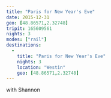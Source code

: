 ```yaml
---
title: "Paris for New Year's Eve"
date: 2015-12-31
geo: [48.86571,2.32748]
tripit: 165609561
nights: 3
modes: ["rail"]
destinations:
  -
    title: "Paris for New Year's Eve"
    nights: 3
    location: "Westin"
    geo: [48.86571,2.32748]
---
```


with Shannon
